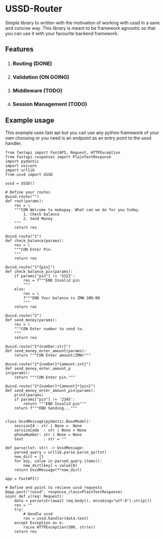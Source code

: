 # USSD-Router
Simple library to written with the motivation of working with ussd in a sane and concise way. This library is meant to be framework agnositic so that
you can use it with your favourite backend framework.
## Features
1. ### Routing                  (DONE)
2. ### Validation               (ON GOING)
3. ### Middleware               (TODO)
4. ### Session Management       (TODO)

## Example usage
This example uses fast api but you can use any python framework of your own choosing or you need is an endpoint as an entry point to the ussd handler.
```
from fastapi import FastAPI, Request, HTTPException
from fastapi.responses import PlainTextResponse
import pydantic
import uvicorn
import urllib
from ussd import USSD

ussd = USSD()

# Define your routes
@ussd.route("")
def root(params):
    res = \
    """CON Welcome to mobopay. What can we do for you today.
        1. Check balance
        2. Send Money
    """
    return res

@ussd.route("1")
def check_balance(params):
    res = \
    """CON Enter Pin.
    """
    return res

@ussd.route("1*{pin}")
def check_balance_pin(params):
    if params["pin"] != '5322':
        res = f"""END Invalid pin
        """
    else:   
        res = \
        f"""END Your balance is ZMW 300.00
        """
    return res

@ussd.route("2")
def send_money(params):
    res = \
    """CON Enter number to send to.
    """
    return res

@ussd.route("2*{number:str}")
def send_money_enter_amount(params):
    return """CON Enter amount(ZMW)"""

@ussd.route("2*{number}*{amount:int}")
def send_money_enter_amount_p
in(params):
    return """CON Enter pin."""

@ussd.route("2*{number}*{amount}*{pin}")
def send_money_enter_amount_pin(params):
    print(params)
    if params["pin"] != '2345':
        return """END Invalid pin"""
    return f"""END Sending..."""


class UssdMessage(pydantic.BaseModel):
    sessionId : str | None =  None
    serviceCode  : str | None = None
    phoneNumber: str | None = None
    text         : str = ""

def parse(txt: str) -> UssdMessage:
    parsed_query = urllib.parse.parse_qs(txt)
    new_dict = {}
    for key, value in parsed_query.items():
        new_dict[key] = value[0]
    return UssdMessage(**new_dict)

app = FastAPI()

# Define end point to recieve ussd requests
@app.post("/ussd", response_class=PlainTextResponse)
async def u(req: Request):
    data = parse(str(await req.body(), encoding="utf-8").strip())
    res = ""
    try:
        # Handle ussd
        res = ussd.handler(data.text)      
    except Exception as e:
        raise HTTPException(500, str(e))
    return res
```